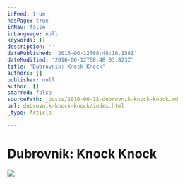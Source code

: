```yaml
---
inFeed: true
hasPage: true
inNav: false
inLanguage: null
keywords: []
description: ''
datePublished: '2016-06-12T08:48:16.158Z'
dateModified: '2016-06-12T08:48:03.823Z'
title: 'Dubrovnik: Knock Knock'
authors: []
publisher: null
author: []
starred: false
sourcePath: _posts/2016-06-12-dubrovnik-knock-knock.md
url: dubrovnik-knock-knock/index.html
_type: Article

---
```

# Dubrovnik: Knock Knock
![](https://the-grid-user-content.s3-us-west-2.amazonaws.com/bd45d982-1630-4907-88a3-8fd8b5601d0a.jpg)